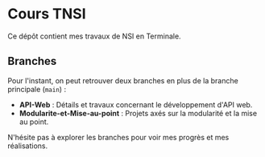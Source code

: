 # Cours TNSI

Ce dépôt contient mes travaux de NSI en Terminale. 

## Branches

Pour l'instant, on peut retrouver deux branches en plus de la branche principale (`main`) :

- **API-Web** : Détails et travaux concernant le développement d'API web.
- **Modularite-et-Mise-au-point** : Projets axés sur la modularité et la mise au point.

N'hésite pas à explorer les branches pour voir mes progrès et mes réalisations.

